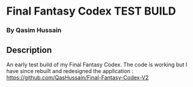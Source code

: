 # Final Fantasy Codex TEST BUILD

### By Qasim Hussain

## Description

An early test build of my Final Fantasy Codex. The code is working but I have since rebuilt and redesigned the application : https://github.com/QasHussain/Final-Fantasy-Codex-V2


